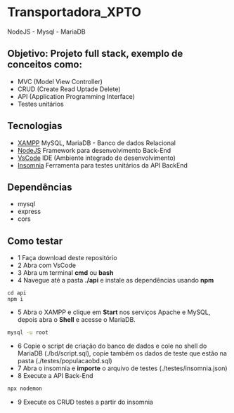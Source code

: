 # Transportadora_XPTO
NodeJS - Mysql - MariaDB

## Objetivo: Projeto full stack, exemplo de conceitos como:
- MVC (Model View Controller)
- CRUD (Create Read Uptade Delete)
- API (Application Programming Interface)
- Testes unitários

## Tecnologias
- [XAMPP](https://www.apachefriends.org/pt_br/index.html) MySQL, MariaDB - Banco de dados Relacional
- [NodeJS](https://nodejs.org/en) Framework para desenvolvimento Back-End
- [VsCode](https://code.visualstudio.com/) IDE (Ambiente integrado de desenvolvimento)
- [Insomnia](https://insomnia.rest/download) Ferramenta para testes unitários da API BackEnd

## Dependências
- mysql
- express
- cors

## Como testar
- 1 Faça download deste repositório
- 2 Abra com VsCode
- 3 Abra um terminal **cmd** ou **bash**
- 4 Navegue até a pasta **./api** e instale as dependências usando **npm**
```bahs
cd api
npm i
```
- 5 Abra o XAMPP e clique em **Start** nos serviços Apache e MySQL, depois abra o **Shell** e acesse o MariaDB.
```bash
mysql -u root
```
- 6 Copie o script de criação do banco de dados e cole no shell do MariaDB (./bd/script.sql), copie também os dados de teste que estão na pasta (./testes/populacaobd.sql)
- 7 Abra o insomnia e **importe** o arquivo de testes (./testes/insomnia.json)
- 8 Execute a API Back-End
```bash
npx nodemon
```
- 9 Execute os CRUD testes a partir do insomnia
